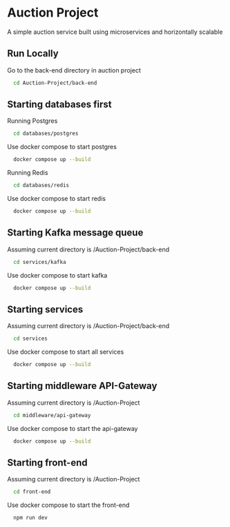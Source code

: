 
# Auction Project

A simple auction service built using microservices and horizontally scalable

## Run Locally

Go to the back-end directory in auction project

```bash
  cd Auction-Project/back-end
```

## Starting databases first

Running Postgres

```bash
  cd databases/postgres
```
Use docker compose to start postgres
```bash
  docker compose up --build
```

Running Redis

```bash
  cd databases/redis
```
Use docker compose to start redis
```bash
  docker compose up --build
```

## Starting Kafka message queue
Assuming current directory is /Auction-Project/back-end

```bash
  cd services/kafka
```
Use docker compose to start kafka
```bash
  docker compose up --build
```

## Starting services
Assuming current directory is /Auction-Project/back-end

```bash
  cd services
```
Use docker compose to start all services
```bash
  docker compose up --build
```


## Starting middleware API-Gateway
Assuming current directory is /Auction-Project

```bash
  cd middleware/api-gateway
```
Use docker compose to start the api-gateway
```bash
  docker compose up --build
```

## Starting front-end
Assuming current directory is /Auction-Project

```bash
  cd front-end
```
Use docker compose to start the front-end
```bash
  npm run dev
```